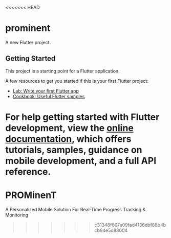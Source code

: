<<<<<<< HEAD
# prominent

A new Flutter project.

## Getting Started

This project is a starting point for a Flutter application.

A few resources to get you started if this is your first Flutter project:

- [Lab: Write your first Flutter app](https://docs.flutter.dev/get-started/codelab)
- [Cookbook: Useful Flutter samples](https://docs.flutter.dev/cookbook)

For help getting started with Flutter development, view the
[online documentation](https://docs.flutter.dev/), which offers tutorials,
samples, guidance on mobile development, and a full API reference.
=======
# PROMinenT
A Personalized Mobile Solution For Real-Time Progress Tracking &amp; Monitoring
>>>>>>> c31348f607e09fad4136dbf88b4bcb94e5d88004
